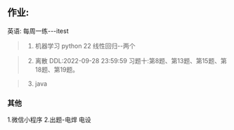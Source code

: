 ## 作业:
英语: 每周一练---itest

>1. 机器学习  python 22
线性回归--两个

>2. 离散 DDL:2022-09-28 23:59:59 
习题十:第8题、第13题、第15题、第18题、第19题。

>3. java

### 其他
1.微信小程序
2.出题-电焊  电设

